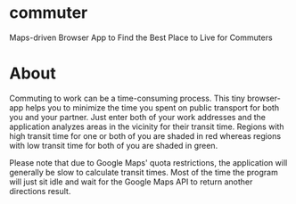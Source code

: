 commuter
========

Maps-driven Browser App to Find the Best Place to Live for Commuters

# About

Commuting to work can be a time-consuming process. This tiny browser-app helps
you to minimize the time you spent on public transport for both you and your
partner. Just enter both of your work addresses and the application analyzes
areas in the vicinity for their transit time. Regions with high transit time
for one or both of you are shaded in red whereas regions with low transit time
for both of you are shaded in green.

Please note that due to Google Maps' quota restrictions, the application will
generally be slow to calculate transit times. Most of the time the program
will just sit idle and wait for the Google Maps API to return another
directions result.
